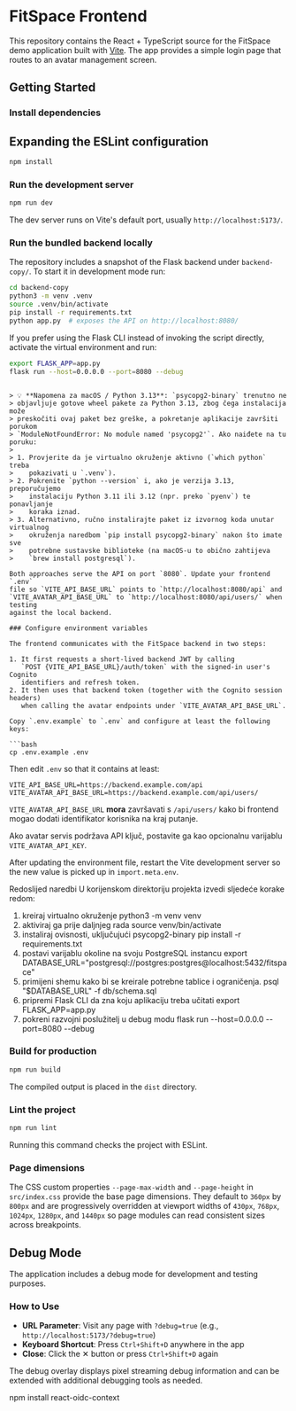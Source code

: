 # FitSpace Frontend

This repository contains the React + TypeScript source for the FitSpace demo application built with [Vite](https://vitejs.dev/). The app provides a simple login page that routes to an avatar management screen.

## Getting Started

### Install dependencies

## Expanding the ESLint configuration
```bash
npm install
```

### Run the development server
```bash
npm run dev
```
The dev server runs on Vite's default port, usually `http://localhost:5173/`.

### Run the bundled backend locally

The repository includes a snapshot of the Flask backend under
`backend-copy/`. To start it in development mode run:

```bash
cd backend-copy
python3 -m venv .venv
source .venv/bin/activate
pip install -r requirements.txt
python app.py  # exposes the API on http://localhost:8080/
```

If you prefer using the Flask CLI instead of invoking the script directly,
activate the virtual environment and run:

```bash
export FLASK_APP=app.py
flask run --host=0.0.0.0 --port=8080 --debug
```

```

> 💡 **Napomena za macOS / Python 3.13**: `psycopg2-binary` trenutno ne
> objavljuje gotove wheel pakete za Python 3.13, zbog čega instalacija može
> preskočiti ovaj paket bez greške, a pokretanje aplikacije završiti porukom
> `ModuleNotFoundError: No module named 'psycopg2'`. Ako naiđete na tu poruku:
>
> 1. Provjerite da je virtualno okruženje aktivno (`which python` treba
>    pokazivati u `.venv`).
> 2. Pokrenite `python --version` i, ako je verzija 3.13, preporučujemo
>    instalaciju Python 3.11 ili 3.12 (npr. preko `pyenv`) te ponavljanje
>    koraka iznad.
> 3. Alternativno, ručno instalirajte paket iz izvornog koda unutar virtualnog
>    okruženja naredbom `pip install psycopg2-binary` nakon što imate sve
>    potrebne sustavske biblioteke (na macOS-u to obično zahtijeva
>    `brew install postgresql`).

Both approaches serve the API on port `8080`. Update your frontend `.env`
file so `VITE_API_BASE_URL` points to `http://localhost:8080/api` and
`VITE_AVATAR_API_BASE_URL` to `http://localhost:8080/api/users/` when testing
against the local backend.

### Configure environment variables

The frontend communicates with the FitSpace backend in two steps:

1. It first requests a short-lived backend JWT by calling
   `POST {VITE_API_BASE_URL}/auth/token` with the signed-in user's Cognito
   identifiers and refresh token.
2. It then uses that backend token (together with the Cognito session headers)
   when calling the avatar endpoints under `VITE_AVATAR_API_BASE_URL`.

Copy `.env.example` to `.env` and configure at least the following keys:

```bash
cp .env.example .env
```

Then edit `.env` so that it contains at least:

```dotenv
VITE_API_BASE_URL=https://backend.example.com/api
VITE_AVATAR_API_BASE_URL=https://backend.example.com/api/users/
```
`VITE_AVATAR_API_BASE_URL` **mora** završavati s `/api/users/` kako bi frontend
mogao dodati identifikator korisnika na kraj putanje.

Ako avatar servis podržava API ključ, postavite ga kao opcionalnu varijablu
`VITE_AVATAR_API_KEY`.

After updating the environment file, restart the Vite development server so the
new value is picked up in `import.meta.env`.

Redoslijed naredbi
U korijenskom direktoriju projekta izvedi sljedeće korake redom:
1. kreiraj virtualno okruženje
python3 -m venv venv 
2. aktiviraj ga prije daljnjeg rada
source venv/bin/activate 
3. instaliraj ovisnosti, uključujući psycopg2-binary
pip install -r requirements.txt 
4. postavi varijablu okoline na svoju PostgreSQL instancu
export DATABASE_URL="postgresql://postgres:postgres@localhost:5432/fitspace"
5. primijeni shemu kako bi se kreirale potrebne tablice i ograničenja.
psql "$DATABASE_URL" -f db/schema.sql 
6. pripremi Flask CLI da zna koju aplikaciju treba učitati
export FLASK_APP=app.py 
7. pokreni razvojni poslužitelj u debug modu
flask run --host=0.0.0.0 --port=8080 --debug
### Build for production
```bash
npm run build
```

The compiled output is placed in the `dist` directory.

### Lint the project
```bash
npm run lint
```

Running this command checks the project with ESLint.

### Page dimensions

The CSS custom properties `--page-max-width` and `--page-height` in
`src/index.css` provide the base page dimensions. They default to `360px`
by `800px` and are progressively overridden at viewport widths of `430px`,
`768px`, `1024px`, `1280px`, and `1440px` so page modules can read consistent
sizes across breakpoints.

## Debug Mode

The application includes a debug mode for development and testing purposes.

### How to Use
- **URL Parameter**: Visit any page with `?debug=true` (e.g., `http://localhost:5173/?debug=true`)
- **Keyboard Shortcut**: Press `Ctrl+Shift+D` anywhere in the app
- **Close**: Click the ✕ button or press `Ctrl+Shift+D` again

The debug overlay displays pixel streaming debug information and can be extended with additional debugging tools as needed.

npm install react-oidc-context  